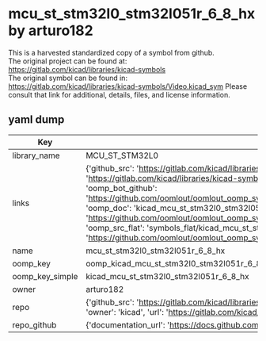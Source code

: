 # mcu_st_stm32l0_stm32l051r_6_8_hx by arturo182  
This is a harvested standardized copy of a symbol from github.  
The original project can be found at:  
https://gitlab.com/kicad/libraries/kicad-symbols  
The original symbol can be found in:
https://gitlab.com/kicad/libraries/kicad-symbols/Video.kicad_sym
Please consult that link for additional, details, files, and license information.  
## yaml dump  
| Key | Value |  
| --- | --- |  
| library_name | MCU_ST_STM32L0 |  
| links | {'github_src': 'https://gitlab.com/kicad/libraries/kicad-symbols/Video.kicad_sym', 'github_src_repo': 'https://gitlab.com/kicad/libraries/kicad-symbols', 'oomp_bot': 'kicad_mcu_st_stm32l0_stm32l051r_6_8_hx/working', 'oomp_bot_github': 'https://github.com/oomlout/oomlout_oomp_symbol_bot/tree/main/kicad_mcu_st_stm32l0_stm32l051r_6_8_hx/working', 'oomp_doc': 'kicad_mcu_st_stm32l0_stm32l051r_6_8_hx/working', 'oomp_doc_github': 'https://github.com/oomlout/oomlout_oomp_symbol_doc/tree/main/kicad_mcu_st_stm32l0_stm32l051r_6_8_hx/working', 'oomp_src_flat': 'symbols_flat/kicad_mcu_st_stm32l0_stm32l051r_6_8_hx/working', 'oomp_src_flat_github': 'https://github.com/oomlout/oomlout_oomp_symbol_src/tree/main/kicad_mcu_st_stm32l0_stm32l051r_6_8_hx/working'} |  
| name | mcu_st_stm32l0_stm32l051r_6_8_hx |  
| oomp_key | oomp_kicad_mcu_st_stm32l0_stm32l051r_6_8_hx |  
| oomp_key_simple | kicad_mcu_st_stm32l0_stm32l051r_6_8_hx |  
| owner | arturo182 |  
| repo | {'github_src': 'https://gitlab.com/kicad/libraries/kicad-symbols/Video.kicad_sym', 'name': 'libraries/kicad-symbols', 'owner': 'kicad', 'url': 'https://gitlab.com/kicad/libraries/kicad-symbols'} |  
| repo_github | {'documentation_url': 'https://docs.github.com/rest/repos/repos#get-a-repository', 'message': 'Not Found'} |  


